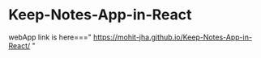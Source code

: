 # Keep-Notes-App-in-React

webApp link is here==="    https://mohit-jha.github.io/Keep-Notes-App-in-React/     "
